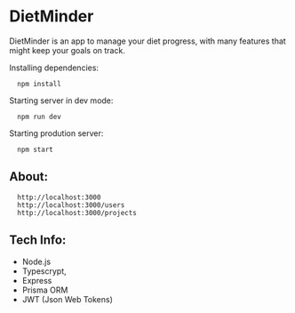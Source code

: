 # DietMinder

DietMinder is an app to manage your diet progress, with many features that might keep your goals on track.

Installing dependencies: 

```console
  npm install
```

Starting server in dev mode:

```console
  npm run dev
```

Starting prodution server:

```console
  npm start
```

## About:

```browser
  http://localhost:3000
  http://localhost:3000/users
  http://localhost:3000/projects
```

## Tech Info:

* Node.js
* Typescrypt,
* Express 
* Prisma ORM
* JWT (Json Web Tokens)


